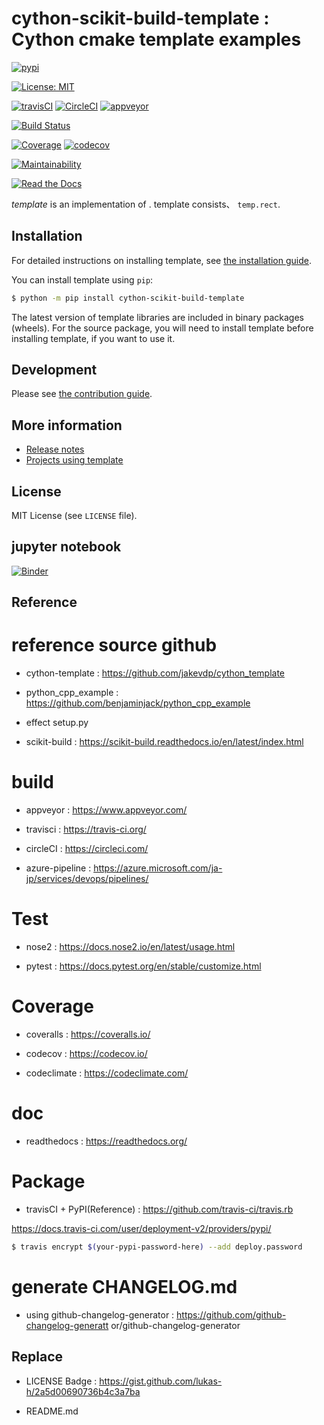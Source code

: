 # cython-scikit-build-template : Cython cmake template examples

[![pypi](https://img.shields.io/pypi/v/scikit-build-template.svg)](https://pypi.python.org/pypi/scikit-build-template)

[![License: MIT](https://img.shields.io/badge/License-MIT-yellow.svg)](https://opensource.org/licenses/MIT)

[![travisCI](https://img.shields.io/travis/sirokujira/cython-scikit-build-template.svg)](https://travis-ci.org/sirokujira/cython-scikit-build-template)
[![CircleCI](https://circleci.com/gh/Sirokujira/cython-scikit-build-template.svg?style=svg)](https://circleci.com/gh/Sirokujira/cython-scikit-build-template)
[![appveyor](https://ci.appveyor.com/api/projects/status/094vyvbr9r012ial?svg=true)](https://ci.appveyor.com/project/Sirokujira/cython-scikit-build-template)

[![Build Status](https://dev.azure.com/sirokujira/scikit-build-template/_apis/build/status/Sirokujira.cython-scikit-build-template?branchName=master)](https://dev.azure.com/sirokujira/scikit-build-template/_build/latest?definitionId=3&branchName=master)

[![Coverage](https://coveralls.io/repos/github/Sirokujira/cython-scikit-build-template/badge.svg?branch=master)](https://coveralls.io/github/Sirokujira/cython-scikit-build-template?branch=master)
[![codecov](https://codecov.io/gh/Sirokujira/cython-scikit-build-template/branch/master/graph/badge.svg)](https://codecov.io/gh/Sirokujira/cython-scikit-build-template)

[![Maintainability](https://api.codeclimate.com/v1/badges/cbc9bab93741dc329cb7/maintainability)](https://codeclimate.com/github/Sirokujira/cython-scikit-build-template/maintainability)

[![Read the Docs](https://readthedocs.org/projects/cython-scikit-build-template/badge/?version=latest)](https://cython-scikit-build-template.readthedocs.io/en/latest/?badge=latest)


*template* is an implementation of .
template consists、 `temp.rect`.

## Installation

For detailed instructions on installing template, see [the installation guide](https://cython-scikit-build-template.template.org/en/stable/install.html).

You can install template using `pip`:

```sh
$ python -m pip install cython-scikit-build-template
```

The latest version of template libraries are included in binary packages (wheels).
For the source package, you will need to install template before installing template, if you want to use it.

## Development

Please see [the contribution guide](https://cython-scikit-build-template.template.org/en/stable/contribution.html).

## More information

- [Release notes](https://github.com/sirokujira/cython-scikit-build-template/releases)
- [Projects using template](https://github.com/sirokujira/cython-scikit-build-template/wiki/Projects-using-template)

## License

MIT License (see `LICENSE` file).

## jupyter notebook

[![Binder](https://mybinder.org/badge_logo.svg)](https://mybinder.org/v2/gh/Sirokujira/cython-scikit-build-template/master)

## Reference

# reference source github

* cython-template : https://github.com/jakevdp/cython_template

* python_cpp_example : https://github.com/benjaminjack/python_cpp_example

* effect setup.py

* scikit-build : https://scikit-build.readthedocs.io/en/latest/index.html

# build

* appveyor : https://www.appveyor.com/

* travisci : https://travis-ci.org/

* circleCI : https://circleci.com/

* azure-pipeline : https://azure.microsoft.com/ja-jp/services/devops/pipelines/

# Test

* nose2 : https://docs.nose2.io/en/latest/usage.html

* pytest : https://docs.pytest.org/en/stable/customize.html

# Coverage

* coveralls : https://coveralls.io/

* codecov : https://codecov.io/

* codeclimate : https://codeclimate.com/

# doc

* readthedocs : https://readthedocs.org/

# Package

* travisCI + PyPI(Reference) : https://github.com/travis-ci/travis.rb

https://docs.travis-ci.com/user/deployment-v2/providers/pypi/

```sh
$ travis encrypt $(your-pypi-password-here) --add deploy.password
```

# generate CHANGELOG.md

* using github-changelog-generator : https://github.com/github-changelog-generatt
or/github-changelog-generator

## Replace

* LICENSE Badge : https://gist.github.com/lukas-h/2a5d00690736b4c3a7ba
 
* README.md
